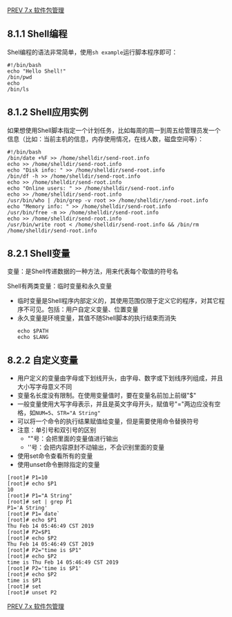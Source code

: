 [PREV 7.x 软件包管理](LinuxNoteYum.md)

## 8.1.1 Shell编程
Shel编程的语法非常简单，使用`sh example`运行脚本程序即可：
```
#!/bin/bash
echo "Hello Shell!"
/bin/pwd
echo
/bin/ls
```

## 8.1.2 Shell应用实例
如果想使用Shell脚本指定一个计划任务，比如每周的周一到周五给管理员发一个信息（比如：当前主机的信息，内存使用情况，在线人数，磁盘空间等）：
```
#!/bin/bash
/bin/date +%F >> /home/shelldir/send-root.info
echo >> /home/shelldir/send-root.info
echo "Disk info: " >> /home/shelldir/send-root.info
/bin/df -h >> /home/shelldir/send-root.info
echo >> /home/shelldir/send-root.info
echo "Online users: " >> /home/shelldir/send-root.info
echo >> /home/shelldir/send-root.info
/usr/bin/who | /bin/grep -v root >> /home/shelldir/send-root.info
echo "Memory info: " >> /home/shelldir/send-root.info
/usr/bin/free -m >> /home/shelldir/send-root.info
echo >> /home/shelldir/send-root.info
/usr/bin/write root < /home/shelldir/send-root.info && /bin/rm /home/shelldir/send-root.info
```

## 8.2.1 Shell变量
变量：是Shell传递数据的一种方法，用来代表每个取值的符号名

Shell有两类变量：临时变量和永久变量
- 临时变量是Shell程序内部定义的，其使用范围仅限于定义它的程序，对其它程序不可见。包括：用户自定义变量、位置变量
- 永久变量是环境变量，其值不随Shell脚本的执行结束而消失
	```
	echo $PATH
	echo $LANG
	```

## 8.2.2 自定义变量
- 用户定义的变量由字母或下划线开头，由字母、数字或下划线序列组成，并且大小写字母意义不同
- 变量名长度没有限制。在使用变量值时，要在变量名前加上前缀"$"
- 一般变量使用大写字母表示，并且是英文字母开头，赋值号"="两边应没有空格，如`NUM=5`、`STR="A String"`
- 可以将一个命令的执行结果赋值给变量，但是需要使用命令替换符号
- 注意：单引号和双引号的区别
    - ""号：会把里面的变量值进行输出
    - ''号：会把内容原封不动输出，不会识别里面的变量
- 使用set命令查看所有的变量
- 使用unset命令删除指定的变量

```
[root]# P1=10
[root]# echo $P1
10
[root]# P1="A String"
[root]# set | grep P1
P1='A String'
[root]# P1=`date`
[root]# echo $P1
Thu Feb 14 05:46:49 CST 2019
[root]# P2=$P1
[root]# echo $P2
Thu Feb 14 05:46:49 CST 2019
[root]# P2="time is $P1"
[root]# echo $P2
time is Thu Feb 14 05:46:49 CST 2019
[root]# P2='time is $P1'
[root]# echo $P2
time is $P1
[root]# set
[root]# unset P2
```


[PREV 7.x 软件包管理](LinuxNoteYum.md)